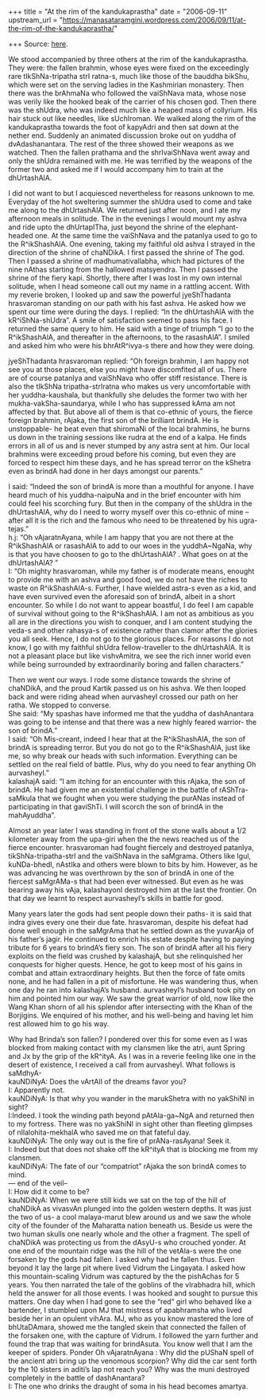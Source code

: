 +++
title = "At the rim of the kandukaprastha"
date = "2006-09-11"
upstream_url = "https://manasataramgini.wordpress.com/2006/09/11/at-the-rim-of-the-kandukaprastha/"

+++
Source: [here](https://manasataramgini.wordpress.com/2006/09/11/at-the-rim-of-the-kandukaprastha/).

We stood accompanied by three others at the rim of the kandukaprastha.
They were: the fallen brahmin, whose eyes were fixed on the exceedingly
rare tIkShNa-tripatha strI ratna-s, much like those of the bauddha
bikShu, which were set on the serving ladies in the Kashmirian
monastery. Then there was the brAhmaNa who followed the vaiShNava mata,
whose nose was verily like the hooked beak of the carrier of his chosen
god. Then there was the shUdra, who was indeed much like a heaped mass
of collyrium. His hair stuck out like needles, like sUchIroman. We
walked along the rim of the kandukaprastha towards the foot of kapyAdri
and then sat down at the nether end. Suddenly an animated discussion
broke out on yuddha of dvAdashanantara. The rest of the three showed
their weapons as we watched. Then the fallen prathama and the
shrIvaiShNava went away and only the shUdra remained with me. He was
terrified by the weapons of the former two and asked me if I would
accompany him to train at the dhUrtashAlA.

I did not want to but I acquiesced nevertheless for reasons unknown to
me. Everyday of the hot sweltering summer the shUdra used to come and
take me along to the dhUrtashAlA. We returned just after noon, and I ate
my afternoon meals in solitude. The in the evenings I would mount my
ashva and ride upto the dhUrtapITha, just beyond the shrine of the
elephant-headed one. At the same time the vaiShNava and the patanIya
used to go to the R^ikShashAlA. One evening, taking my faithful old
ashva I strayed in the direction of the shrine of chaNDikA. I first
passed the shrine of The god. Then I passed a shrine of
madhumativallabha, which had pictures of the nine nAthas starting from
the hallowed matsyendra. Then I passed the shrine of the fiery kapi.
Shortly, there after I was lost in my own internal solitude, when I head
someone call out my name in a rattling accent. With my reverie broken, I
looked up and saw the powerful jyeShThadanta hrasvaroman standing on our
path with his fast ashva. He asked how we spent our time were during the
days. I replied: “In the dhUrtashAlA with the kR^iShNa-shUdra”. A smile
of satisfaction seemed to pass his face. I returned the same query to
him. He said with a tinge of triumph “I go to the R^ikShashAlA, and
thereafter in the afternoons, to the rasashAlA”. I smiled and asked him
who were his bhrAtR^ivya-s there and how they were doing.

jyeShThadanta hrasvaroman replied: “Oh foreign brahmin, I am happy not
see you at those places, else you might have discomfited all of us.
There are of course patanIya and vaiShNava who offer stiff resistance.
There is also the tIkShNa tripatha-strIratna who makes us very
uncomfortable with her yuddha-kaushala, but thankfully she deludes the
former two with her mukha-vakSha-saundarya, while I who has suppressed
kAma am not affected by that. But above all of them is that co-ethnic of
yours, the fierce foreign brahmin, rAjaka, the first son of the
brilliant brindA. He is unstoppable- he beat even that shiromaNi of the
local brahmins, he burns us down in the training sessions like rudra at
the end of a kalpa. He finds errors in all of us and is never stumped by
any astra sent at him. Our local brahmins were exceeding proud before
his coming, but even they are forced to respect him these days, and he
has spread terror on the kShetra even as brindA had done in her days
amongst our parents.”

I said: “Indeed the son of brindA is more than a mouthful for anyone. I
have heard much of his yuddha-naipuNa and in the brief encounter with
him could feel his scorching fury. But then in the company of the shUdra
in the dhUrtashAlA, why do I need to worry myself over this co-ethnic of
mine – after all it is the rich and the famous who need to be threatened
by his ugra-tejas.”  
h.j: “Oh vAjaratnAyana, while I am happy that you are not there at the
R^ikShashAlA or rasashAlA to add to our woes in the yuddhA\~NgaNa, why
is that you have choosen to go to the dhUrtashAlA? . What goes on at the
dhUrtashAlA? ”  
I: “Oh mighty hrasvaroman, while my father is of moderate means, enought
to provide me with an ashva and good food, we do not have the riches to
waste on R^ikShashAlA-s. Further, I have wielded astra-s even as a kid,
and have even survived even the aforesaid son of brindA, albeit in a
short encounter. So while I do not want to appear boastful, I do feel I
am capable of survival without going to the R^ikShashAlA. I am not as
ambitious as you all are in the directions you wish to conquer, and I am
content studying the veda-s and other rahasya-s of existence rather than
clamor after the glories you all seek. Hence, I do not go to the
glorious places. For reasons I do not know, I go with my faithful shUdra
fellow-traveller to the dhUrtashAlA. It is not a pleasant place but like
vishvAmitra, we see the rich inner world even while being surrounded by
extraordinarily boring and fallen characters.”

Then we went our ways. I rode some distance towards the shrine of
chaNDikA, and the proud Kartik passed us on his ashva. We then looped
back and were riding ahead when aurvasheyI crossed our path on her
ratha. We stopped to converse.  
She said: “My spashas have informed me that the yuddha of dashAnantara
was going to be intense and that there was a new highly feared warrior-
the son of brindA.”  
I said: “Oh Mis-creant, indeed I hear that at the R^ikShashAlA, the son
of brindA is spreading terror. But you do not go to the R^ikShashAlA,
just like me, so why break our heads with such information. Everything
can be settled on the real field of battle. Plus, why do you need to
fear anything Oh aurvasheyI.”  
kalashajA said: “I am itching for an encounter with this rAjaka, the son
of brindA. He had given me an existential challenge in the battle of
rAShTra-saMkula that we fought when you were studying the purANas
instead of participating in that gaviShTi. I will scorch the son of
brindA in the mahAyuddha”.

Almost an year later I was standing in front of the stone walls about a
1/2 kilometer away from the upa-giri when the the news reached us of the
fierce encounter. hrasvaroman had fought fiercely and destroyed
patanIya, tikShNa-tripatha-strI and the vaiShNava in the saMgrama.
Others like Igul, kuNDa-bhedI, nAstIka and others were blown to bits by
him. However, as he was advancing he was overthrown by the son of brindA
in one of the fiercest saMgrAMa-s that had been ever witnessed. But even
as he was bearing away his vAja, kalashayonI destroyed him at the last
the frontier. On that day we learnt to respect aurvasheyI’s skills in
battle for good.

Many years later the gods had sent people down their paths- it is said
that indra gives every one their due fate. hrasvaroman, despite his
defeat had done well enough in the saMgrAma that he settled down as the
yuvarAja of his father’s jagir. He continued to enrich his estate
despite having to paying tribute for 6 years to brindA’s fiery son. The
son of brindA after all his fiery exploits on the field was crushed by
kalashajA, but she relinquished her conquests for higher quests. Hence,
he got to keep most of his gains in combat and attain extraordinary
heights. But then the force of fate omits none, and he had fallen in a
pit of misfortune. He was wandering thus, when one day he ran into
kalashajA’s husband. aurvasheyI’s husband took pity on him and pointed
him our way. We saw the great warrior of old, now like the Wang Khan
shorn of all his splendor after intersecting with the Khan of the
Borjigins. We enquired of his mother, and his well-being and having let
him rest allowed him to go his way.

Why had Brinda’s son fallen? I pondered over this for some even as I was
blocked from making contact with my clansmen like the atri, aunt Spring
and Jx by the grip of the kR^ityA. As I was in a reverie feeling like
one in the desert of existence, I received a call from aurvasheyI. What
follows is saMdhyA-  
kauNDiNyA: Does the vArtAlI of the dreams favor you?  
I: Apparently not.  
kauNDiNyA: Is that why you wander in the marukShetra with no yakShiNI in
sight?  
I:Indeed. I took the winding path beyond pAtAla-ga\~NgA and returned
then to my fortress. There was no yakShiNI in sight other than fleeting
glimpses of nIlalohita-mekhalA who saved me on that fateful day.  
kauNDiNyA: The only way out is the fire of prANa-rasAyana! Seek it.  
I: Indeed but that does not shake off the kR^ityA that is blocking me
from my clansmen.  
kauNDiNyA: The fate of our “compatriot” rAjaka the son brindA comes to
mind.  
— end of the veil–  
I: How did it come to be?  
kauNDiNyA: When we were still kids we sat on the top of the hill of
chaNDikA as vivasvAn plunged into the golden western depths. It was just
the two of us- a cool malaya-marut blew around us and we saw the whole
city of the founder of the Maharatta nation beneath us. Beside us were
the two human skulls one nearly whole and the other a fragment. The
spell of chaNDikA was protecting us from the dAsyU-s who crouched
yonder. At one end of the mountain ridge was the hill of the vetAla-s
were the one forsaken by the gods had fallen. I asked why had he fallen
thus. Even beyond it lay the large pit where lived Vidrum the Lingayata.
I asked how this mountain-scaling Vidrum was captured by the the
pishAchas for 5 years. You then narrated the tale of the goblins of the
vIrabhadra hill, which held the answer for all those events. I was
hooked and sought to pursue this matters. One day when I had gone to see
the “red” girl who behaved like a bartender, I stumbled upon MJ that
mistress of apabhramsha who lived beside her in an opulent vihAra. MJ,
who as you know mastered the lore of bhUtaDAmara, showed me the tangled
skein that connected the fallen of the forsaken one, with the capture of
Vidrum. I followed the yarn further and found the trap that was waiting
for brindAsuta. You know well that I am the keeper of spiders. Ponder Oh
vAjaratnAyana : Why did the pUShaN spell of the ancient atri bring up
the venomous scorpion? Why did the car sent forth by the 10 sisters in
aditi’s lap not reach you? Why was the muni destroyed completely in the
battle of dashAnantara?  
I: The one who drinks the draught of soma in his head becomes amartya.

